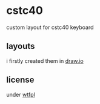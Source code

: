 # cstc40

custom layout for cstc40 keyboard

## layouts

i firstly created them in [draw.io](./layouts.dio)

## license

under [wtfpl](./LICENSE)